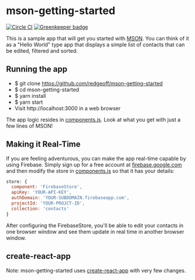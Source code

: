 # mson-getting-started
[![Circle CI](https://circleci.com/gh/redgeoff/mson-getting-started.svg?style=svg&circle-token=5218503cb99b212557c16889c410659540930b90)](https://circleci.com/gh/redgeoff/mson-getting-started) [![Greenkeeper badge](https://badges.greenkeeper.io/redgeoff/mson-getting-started.svg)](https://greenkeeper.io/)

This is a sample app that will get you started with [MSON](https://github.com/redgeoff/mson). You can think of it as a "Hello World" type app that displays a simple list of contacts that can be edited, filtered and sorted.

## Running the app

 - $ git clone https://github.com/redgeoff/mson-getting-started
 - $ cd mson-getting-started
 - $ yarn install
 - $ yarn start
 - Visit http://localhost:3000 in a web browser

The app logic resides in [components.js](src/components.js). Look at what you get with just a few lines of MSON!

## Making it Real-Time

If you are feeling adventurous, you can make the app real-time capable by using Firebase. Simply sign up for a free account at [firebase.google.com](https://firebase.google.com/) and then modify the store in [components.js](src/components.js) so that it has your details:
```js
store: {
  component: 'FirebaseStore',
  apiKey: 'YOUR-API-KEY',
  authDomain: 'YOUR-SUBDOMAIN.firebaseapp.com',
  projectId: 'YOUR-PROJCT-ID',
  collection: 'contacts'
}
```

After configuring the FirebaseStore, you'll be able to edit your contacts in one browser window and see them update in real time in another browser window.

## create-react-app

Note: mson-getting-started uses [create-react-app](https://github.com/facebook/create-react-app) with very few changes.
